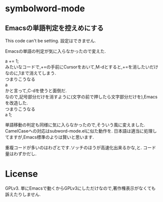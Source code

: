 symbolword-mode
===========
Emacsの単語判定を控えめにする
--
This code can't be setting.
設定はできません.

Emacsの単語の判定が気に入らなかったので変えた.

a += 1;  
みたいなコードで,+=の手前にCursorをおいて,M-dとすると,+=を消したいだけなのに,1まで消えてしまう.  
つまりこうなる  
a   
かと言って,C-dを使うと面倒だ.  
なので,記号部分だけを消すように(文字の前で押したら文字部分だけを),Emacsを改造した.  
つまりこうなる  
a 1;  

単語移動の判定も同様に気に入らなかったので,そういう風に変えました.
CamelCaseへの対応はsubword-mode.elに似た動作を.
日本語は適当に処理してますが,Emacs標準のよりは賢いと思います.

重複コードが多いのはわざとです.ソッチのほうが高速化出来るかな,と.
コード量はわずかだし.

# License
GPLv3.
単にEmacsで動くからGPLv3にしただけなので,著作権表示がなくても訴えたりしません.
